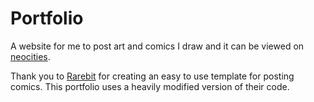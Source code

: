 # Portfolio
A website for me to post art and comics I draw and it can be viewed on [neocities](https://h0neymice.neocities.org).

Thank you to [Rarebit]() for creating an easy to use template for posting comics. This portfolio uses a heavily modified version of their code.

